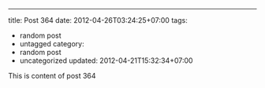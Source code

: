 ---
title: Post 364
date: 2012-04-26T03:24:25+07:00
tags:
  - random post
  - untagged
category:
  - random post
  - uncategorized
updated: 2012-04-21T15:32:34+07:00

This is content of post 364